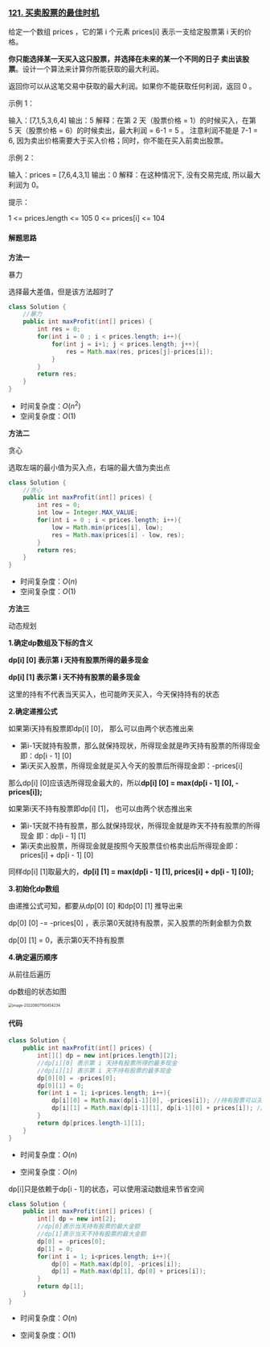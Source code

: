 ### [121. 买卖股票的最佳时机](https://leetcode.cn/problems/best-time-to-buy-and-sell-stock/)

给定一个数组 prices ，它的第 i 个元素 prices[i] 表示一支给定股票第 i 天的价格。

**你只能选择某一天买入这只股票，并选择在未来的某一个不同的日子 卖出该股票**。设计一个算法来计算你所能获取的最大利润。

返回你可以从这笔交易中获取的最大利润。如果你不能获取任何利润，返回 0 。

示例 1：

输入：[7,1,5,3,6,4]
输出：5
解释：在第 2 天（股票价格 = 1）的时候买入，在第 5 天（股票价格 = 6）的时候卖出，最大利润 = 6-1 = 5 。
注意利润不能是 7-1 = 6, 因为卖出价格需要大于买入价格；同时，你不能在买入前卖出股票。

示例 2：

输入：prices = [7,6,4,3,1]
输出：0
解释：在这种情况下, 没有交易完成, 所以最大利润为 0。


提示：

1 <= prices.length <= 105
0 <= prices[i] <= 104

#### 解题思路

**方法一**

暴力

选择最大差值，但是该方法超时了

```java
class Solution {
    //暴力
    public int maxProfit(int[] prices) {
        int res = 0;
        for(int i = 0 ; i < prices.length; i++){
            for(int j = i+1; j < prices.length; j++){
                res = Math.max(res, prices[j]-prices[i]);
            }
        }
        return res;
    }
}
```

- 时间复杂度：$O(n^2)$
- 空间复杂度：$O(1)$



**方法二**

贪心

选取左端的最小值为买入点，右端的最大值为卖出点

```java
class Solution {
    //贪心
    public int maxProfit(int[] prices) {
        int res = 0;
        int low = Integer.MAX_VALUE; 
        for(int i = 0 ; i < prices.length; i++){
            low = Math.min(prices[i], low);
            res = Math.max(prices[i] - low, res);
        }
        return res;
    }
}
```

- 时间复杂度：$O(n)$
- 空间复杂度：$O(1)$



**方法三**

动态规划

**1.确定dp数组及下标的含义**

**dp[i] [0] 表示第 i 天持有股票所得的最多现金**

**dp[i] [1] 表示第 i 天不持有股票的最多现金**

这里的持有不代表当天买入，也可能昨天买入，今天保持持有的状态



**2.确定递推公式**

如果第i天持有股票即dp[i] [0]， 那么可以由两个状态推出来

- 第i-1天就持有股票，那么就保持现状，所得现金就是昨天持有股票的所得现金 即：dp[i - 1] [0]
- 第i天买入股票，所得现金就是买入今天的股票后所得现金即：-prices[i]

那么dp[i] [0]应该选所得现金最大的，所以**dp[i] [0] = max(dp[i - 1] [0], -prices[i]);**

如果第i天不持有股票即dp[i] [1]， 也可以由两个状态推出来

- 第i-1天就不持有股票，那么就保持现状，所得现金就是昨天不持有股票的所得现金 即：dp[i - 1] [1]
- 第i天卖出股票，所得现金就是按照今天股票佳价格卖出后所得现金即：prices[i] + dp[i - 1] [0]

同样dp[i] [1]取最大的，**dp[i] [1] = max(dp[i - 1] [1], prices[i] + dp[i - 1] [0]);**



**3.初始化dp数组**

由递推公式可知，都要从dp[0] [0] 和dp[0] [1] 推导出来

dp[0] [0] -= -prices[0] ，表示第0天就持有股票，买入股票的所剩金额为负数

dp[0] [1]  = 0，表示第0天不持有股票



**4.确定遍历顺序**

从前往后遍历

dp数组的状态如图

<img src="https://palepics.oss-cn-guangzhou.aliyuncs.com/img/202206071504308.png" alt="image-20220607150454234" style="zoom:50%;" /> 

#### 代码

```java
class Solution {
    public int maxProfit(int[] prices) {
        int[][] dp = new int[prices.length][2];
        //dp[i][0] 表示第 i 天持有股票所得的最多现金
    	//dp[i][1] 表示第 i 天不持有股票的最多现金
        dp[0][0] = -prices[0];
        dp[0][1] = 0;
        for(int i = 1; i<prices.length; i++){
            dp[i][0] = Math.max(dp[i-1][0], -prices[i]); //持有股票可以买当天的或者或者之前已经持有
            dp[i][1] = Math.max(dp[i-1][1], dp[i-1][0] + prices[i]); //不持有股票可以当天卖或之前已经卖掉
        }
        return dp[prices.length-1][1];
    }
}

```

- 时间复杂度：$O(n)$

- 空间复杂度：$O(n)$



dp[i]只是依赖于dp[i - 1]的状态，可以使用滚动数组来节省空间

```java
class Solution {
    public int maxProfit(int[] prices) {
        int[] dp = new int[2];
        //dp[0]表示当天持有股票的最大金额
        //dp[1]表示当天不持有股票的最大金额
        dp[0] = -prices[0];
        dp[1] = 0;
        for(int i = 1; i<prices.length; i++){
            dp[0] = Math.max(dp[0], -prices[i]); 
            dp[1] = Math.max(dp[1], dp[0] + prices[i]); 
        }
        return dp[1];
    }
}
```

- 时间复杂度：$O(n)$

- 空间复杂度：$O(1)$